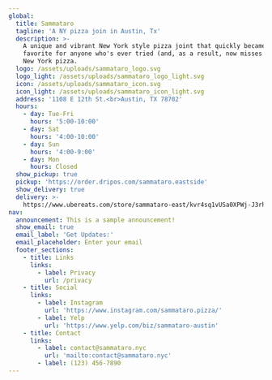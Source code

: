 ```yaml
---
global:
  title: Sammataro
  tagline: 'A NY pizza join in Austin, Tx'
  description: >-
    A unique and vibrant New York style pizza joint that quickly became a
    favorite for anyone who's ever tried (and, as a result, now misses dearly)
    New York pizza.
  logo: /assets/uploads/sammataro_logo.svg
  logo_light: /assets/uploads/sammataro_logo_light.svg
  icon: /assets/uploads/sammataro_icon.svg
  icon_light: /assets/uploads/sammataro_icon_light.svg
  address: '1108 E 12th St.<br>Austin, TX 78702'
  hours:
    - day: Tue-Fri
      hours: '5:00-10:00'
    - day: Sat
      hours: '4:00-10:00'
    - day: Sun
      hours: '4:00-9:00'
    - day: Mon
      hours: Closed
  show_pickup: true
  pickup: 'https://order.dripos.com/sammataro.eastside'
  show_delivery: true
  delivery: >-
    https://www.ubereats.com/store/sammataro-east/kvr4sq1vUSa0XPWj-J3rhg?diningMode=DELIVERY
nav:
  announcement: This is a sample announcement!
  show_email: true
  email_label: 'Get Updates:'
  email_placeholder: Enter your email
  footer_sections:
    - title: Links
      links:
        - label: Privacy
          url: /privacy
    - title: Social
      links:
        - label: Instagram
          url: 'https://www.instagram.com/sammataro.pizza/'
        - label: Yelp
          url: 'https://www.yelp.com/biz/sammataro-austin'
    - title: Contact
      links:
        - label: contact@sammataro.nyc
          url: 'mailto:contact@sammataro.nyc'
        - label: (123) 456-7890
---
```







